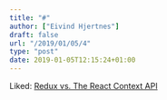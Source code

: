 ```yaml
---
title: "#"
author: ["Eivind Hjertnes"]
draft: false
url: "/2019/01/05/4"
type: "post"
date: 2019-01-05T12:15:24+01:00
---
```


Liked: [Redux vs. The
React Context API](https://daveceddia.com/context-api-vs-redux/)
